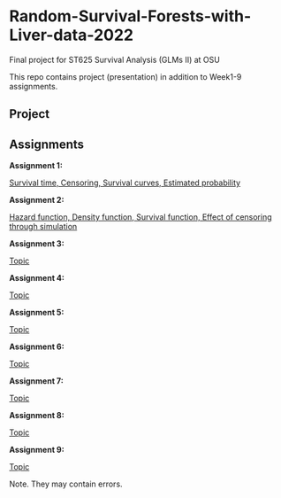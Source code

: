 # Random-Survival-Forests-with-Liver-data-2022
Final project for ST625 Survival Analysis (GLMs II) at OSU

This repo contains project (presentation) in addition to Week1-9 assignments. 

## Project 



## Assignments 

**Assignment 1:** 

[Survival time, Censoring, Survival curves, Estimated probability](https://github.com/franceslinyc/Random-Survival-Forests-with-Liver-data-2022/blob/main/assignments/Lin_ST625_HW1.pdf)

**Assignment 2:** 

[Hazard function, Density function, Survival function, Effect of censoring through simulation](https://github.com/franceslinyc/Random-Survival-Forests-with-Liver-data-2022/blob/main/assignments/Lin_ST625_HW2.pdf)

**Assignment 3:** 

[Topic](https://github.com/franceslinyc/Random-Survival-Forests-with-Liver-data-2022/blob/main/assignments/Lin_ST625_HW3.pdf)

**Assignment 4:** 

[Topic](https://github.com/franceslinyc/Random-Survival-Forests-with-Liver-data-2022/blob/main/assignments/Lin_ST625_HW4.pdf)

**Assignment 5:** 

[Topic](https://github.com/franceslinyc/Random-Survival-Forests-with-Liver-data-2022/blob/main/assignments/Lin_ST625_HW5.pdf)

**Assignment 6:** 

[Topic](https://github.com/franceslinyc/Random-Survival-Forests-with-Liver-data-2022/blob/main/assignments/Lin_ST625_HW6.pdf)

**Assignment 7:** 

[Topic](https://github.com/franceslinyc/Random-Survival-Forests-with-Liver-data-2022/blob/main/assignments/Lin_ST625_HW7.pdf)

**Assignment 8:** 

[Topic](https://github.com/franceslinyc/Random-Survival-Forests-with-Liver-data-2022/blob/main/assignments/Lin_ST625_HW8.pdf)

**Assignment 9:** 

[Topic]()

Note. They may contain errors. 

